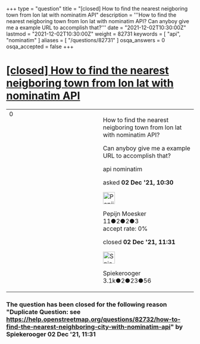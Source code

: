 +++
type = "question"
title = "[closed] How to find the nearest neigboring town from lon lat with nominatim API"
description = '''How to find the nearest neigboring town from lon lat with nominatim API? Can anyboy give me a example URL to accomplish that?'''
date = "2021-12-02T10:30:00Z"
lastmod = "2021-12-02T10:30:00Z"
weight = 82731
keywords = [ "api", "nominatim" ]
aliases = [ "/questions/82731" ]
osqa_answers = 0
osqa_accepted = false
+++

<div class="headNormal">

# [\[closed\] How to find the nearest neigboring town from lon lat with nominatim API](/questions/82731/how-to-find-the-nearest-neigboring-town-from-lon-lat-with-nominatim-api)

</div>

<div id="main-body">

<div id="askform">

<table id="question-table" style="width:100%;">
<colgroup>
<col style="width: 50%" />
<col style="width: 50%" />
</colgroup>
<tbody>
<tr>
<td style="width: 30px; vertical-align: top"><div class="vote-buttons">
<span id="post-82731-upvote" class="ajax-command post-vote up" rel="nofollow" title="I like this post (click again to cancel)"> </span>
<div id="post-82731-score" class="post-score" title="current number of votes">
0
</div>
<span id="post-82731-downvote" class="ajax-command post-vote down" rel="nofollow" title="I dont like this post (click again to cancel)"> </span> <span id="favorite-mark" class="ajax-command favorite-mark" rel="nofollow" title="mark/unmark this question as favorite (click again to cancel)"> </span>
<div id="favorite-count" class="favorite-count">
&#10;</div>
</div></td>
<td><div id="item-right">
<div class="question-body">
<p>How to find the nearest neigboring town from lon lat with nominatim API?</p>
<p>Can anyboy give me a example URL to accomplish that?</p>
</div>
<div id="question-tags" class="tags-container tags">
<span class="post-tag tag-link-api" rel="tag" title="see questions tagged &#39;api&#39;">api</span> <span class="post-tag tag-link-nominatim" rel="tag" title="see questions tagged &#39;nominatim&#39;">nominatim</span>
</div>
<div id="question-controls" class="post-controls">
&#10;</div>
<div class="post-update-info-container">
<div class="post-update-info post-update-info-user">
<p>asked <strong>02 Dec '21, 10:30</strong></p>
<img src="https://secure.gravatar.com/avatar/11db780f9ff48cc7e92d342c1a4c1c34?s=32&amp;d=identicon&amp;r=g" class="gravatar" width="32" height="32" alt="Pepijn%20Moesker&#39;s gravatar image" />
<p><span>Pepijn Moesker</span><br />
<span class="score" title="11 reputation points">11</span><span title="2 badges"><span class="badge1">●</span><span class="badgecount">2</span></span><span title="2 badges"><span class="silver">●</span><span class="badgecount">2</span></span><span title="3 badges"><span class="bronze">●</span><span class="badgecount">3</span></span><br />
<span class="accept_rate" title="Rate of the user&#39;s accepted answers">accept rate:</span> <span title="Pepijn Moesker has no accepted answers">0%</span></p>
</div>
<div class="post-update-info post-update-info-edited">
<p><span> closed <strong>02 Dec '21, 11:31</strong> </span></p>
<img src="https://secure.gravatar.com/avatar/e06ed329df6032df14b5639de4d64782?s=32&amp;d=identicon&amp;r=g" class="gravatar" width="32" height="32" alt="Spiekerooger&#39;s gravatar image" />
<p><span>Spiekerooger</span><br />
<span class="score" title="3148 reputation points"><span>3.1k</span></span><span title="2 badges"><span class="badge1">●</span><span class="badgecount">2</span></span><span title="23 badges"><span class="silver">●</span><span class="badgecount">23</span></span><span title="56 badges"><span class="bronze">●</span><span class="badgecount">56</span></span></p>
</div>
</div>
<div id="comments-container-82731" class="comments-container">
&#10;</div>
<div id="comment-tools-82731" class="comment-tools">
&#10;</div>
<div class="clear">
&#10;</div>
<div id="comment-82731-form-container" class="comment-form-container">
&#10;</div>
<div class="clear">
&#10;</div>
</div></td>
</tr>
</tbody>
</table>

<div class="question-status" style="margin-bottom:15px">

### The question has been closed for the following reason "Duplicate Question: see https://help.openstreetmap.org/questions/82732/how-to-find-the-nearest-neighboring-city-with-nominatim-api" by Spiekerooger 02 Dec '21, 11:31

</div>

</div>

</div>

